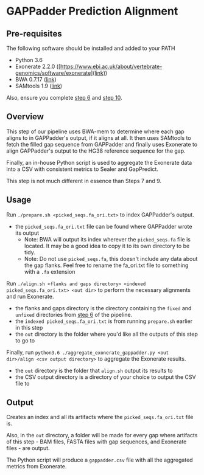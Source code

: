 # GAPPadder Prediction Alignment

## Pre-requisites
The following software should be installed and added to your PATH
* Python 3.6
* Exonerate 2.2.0 ([https://www.ebi.ac.uk/about/vertebrate-genomics/software/exonerate](link))
* BWA 0.7.17 ([link](https://github.com/lh3/bwa/releases/tag/v0.7.17))
* SAMtools 1.9 ([link](https://github.com/samtools/samtools/releases/tag/1.9))

Also, ensure you complete [step 6](https://github.com/bcgsc/GapPredict/tree/Reproduction_Steps/scripts/6_gap_extraction_from_reference) and [step 10](https://github.com/bcgsc/GapPredict/tree/Reproduction_Steps/scripts/10_gappadder_gap_filling).

## Overview
This step of our pipeline uses BWA-mem to determine where each gap aligns to in GAPPadder's output, if it aligns at all. It then uses SAMtools to fetch the filled gap sequence from GAPPadder and finally uses Exonerate to align GAPPadder's output to the HG38 reference sequence for the gap. 

Finally, an in-house Python script is used to aggregate the Exonerate data into a CSV with consistent metrics to Sealer and GapPredict.

This step is not much different in essence than Steps 7 and 9.

## Usage
Run `./prepare.sh <picked_seqs.fa_ori.txt>` to index GAPPadder's output.
* the `picked_seqs.fa_ori.txt` file can be found where GAPPadder wrote its output
  * Note: BWA will output its index wherever the `picked_seqs.fa` file is located. It may be a good idea to copy it to its own directory to be tidy.
  * Note: Do not use `picked_seqs.fa`, this doesn't include any data about the gap flanks. Feel free to rename the fa_ori.txt file to something with a `.fa` extension 
 
Run `./align.sh <flanks and gaps directory> <indexed picked_seqs.fa_ori.txt> <out dir>` to perform the necessary alignments and run Exonerate.
* the flanks and gaps directory is the directory containing the `fixed` and `unfixed` directories from [step 6](https://github.com/bcgsc/GapPredict/tree/Reproduction_Steps/scripts/6_gap_extraction_from_reference) of the pipeline.
* the `indexed picked_seqs.fa_ori.txt` is from running `prepare.sh` earlier in this step
* the `out` directory is the folder where you'd like all the outputs of this step to go to

Finally, run `python3.6 ./aggregate_exonerate_gappadder.py <out dir>/align <csv output directory>` to aggregate the Exonerate results.
* the `out` directory is the folder that `align.sh` output its results to 
* the CSV output directory is a directory of your choice to output the CSV file to

## Output
Creates an index and all its artifacts where the `picked_seqs.fa_ori.txt` file is.

Also, in the `out` directory, a folder will be made for every gap where artifacts of this step - BAM files, FASTA files with gap sequences, and Exonerate files - are output.

The Python script will produce a `gappadder.csv` file with all the aggregated metrics from Exonerate.